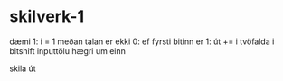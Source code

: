 # skilverk-1
dæmi 1:
i = 1
meðan talan er ekki 0:
	ef fyrsti bitinn er 1:
		út += i
	tvöfalda i
	bitshift inputtölu hægri um einn 

skila út
